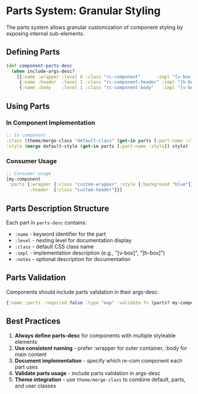 # Parts System: Granular Styling

The parts system allows granular customization of component styling by exposing internal sub-elements.

## Defining Parts

```clojure
(def component-parts-desc
  (when include-args-desc?
    [{:name :wrapper :level 0 :class "rc-component"      :impl "[v-box]"}
     {:name :header  :level 1 :class "rc-component-header" :impl "[h-box]"}
     {:name :body    :level 1 :class "rc-component-body"   :impl "[v-box]"}]))
```

## Using Parts

### In Component Implementation

```clojure
;; In component
:class (theme/merge-class "default-class" (get-in parts [:part-name :class]) class)
:style (merge default-style (get-in parts [:part-name :style]) style)
```

### Consumer Usage

```clojure
;; Consumer usage
[my-component 
 :parts {:wrapper {:class "custom-wrapper" :style {:background "blue"}}
         :header  {:class "custom-header"}}]
```

## Parts Description Structure

Each part in `parts-desc` contains:

- `:name` - keyword identifier for the part
- `:level` - nesting level for documentation display
- `:class` - default CSS class name
- `:impl` - implementation description (e.g., "[v-box]", "[h-box]")
- `:notes` - optional description for documentation

## Parts Validation

Components should include parts validation in their args-desc:

```clojure
{:name :parts :required false :type "map" :validate-fn (parts? my-component-parts) :description "Map of part names to styling"}
```

## Best Practices

1. **Always define parts-desc** for components with multiple styleable elements
2. **Use consistent naming** - prefer :wrapper for outer container, :body for main content
3. **Document implementation** - specify which re-com component each part uses
4. **Validate parts usage** - include parts validation in args-desc
5. **Theme integration** - use `theme/merge-class` to combine default, parts, and user classes
